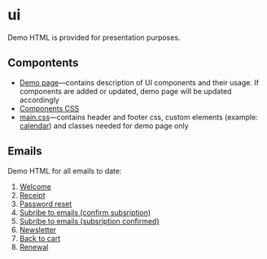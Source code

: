 # ui

Demo HTML is provided for presentation purposes. 
 
## Compontents

* [Demo page](https://blstgr.github.io/ui/email/lib.html)&mdash;contains description of UI components and their usage. If components are added or updated, demo page will be updated accordingly
* [Components CSS](https://github.com/blstgr/ui/tree/master/email/css)
* [main.css](https://github.com/blstgr/ui/blob/master/email/css/main.css)&mdash;contains header and footer css, custom elements (example: [calendar](https://blstgr.github.io/ui/email/7-renewal.html)) and classes needed for demo page only



## Emails 

Demo HTML for all emails to date:
1. [Welcome](https://blstgr.github.io/ui/email/1-welcome.html)
2. [Receipt](https://blstgr.github.io/ui/email/2-receipt.html)
3. [Password reset](https://blstgr.github.io/ui/email/3-pwd-reset.html)
4. [Subribe to emails (confirm subsription)](https://blstgr.github.io/ui/email/4-subsription-confirm.html)
5. [Subribe to emails (subsription confirmed)](https://blstgr.github.io/ui/email/4-subsription-confirmed.html)
6. [Newsletter](https://blstgr.github.io/ui/email/5-newsletter.html)
7. [Back to cart](https://blstgr.github.io/ui/email/6-back-to-cart.html)
8. [Renewal](https://blstgr.github.io/ui/email/7-renewal.html)
